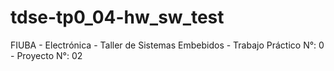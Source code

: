 # tdse-tp0_04-hw_sw_test
FIUBA - Electrónica - Taller de Sistemas Embebidos - Trabajo Práctico N°: 0 - Proyecto N°: 02
